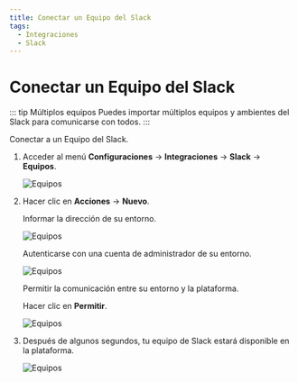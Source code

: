 ```yaml
---
title: Conectar un Equipo del Slack
tags:
  - Integraciones
  - Slack
---
```

# Conectar un Equipo del Slack

::: tip Múltiplos equipos
Puedes importar múltiplos equipos y ambientes del Slack para comunicarse con todos.
:::

Conectar a un Equipo del Slack.

1. Acceder al menú **Configuraciones** -> **Integraciones** -> **Slack** -> **Equipos**.

   ![Equipos](https://cdn.phishx.io/phishx-docs/images/phishx_integrations_slack_import_01.webp)

2. Hacer clic en **Acciones** -> **Nuevo**.

   Informar la dirección de su entorno.

   ![Equipos](https://cdn.phishx.io/phishx-docs/images/phishx_integrations_slack_import_03.webp)

   Autenticarse con una cuenta de administrador de su entorno.

   ![Equipos](https://cdn.phishx.io/phishx-docs/images/phishx_integrations_slack_import_04.webp)

   Permitir la comunicación entre su entorno y la plataforma.

   Hacer clic en **Permitir**.

   ![Equipos](https://cdn.phishx.io/phishx-docs/images/phishx_integrations_slack_import_05.webp)

3. Después de algunos segundos, tu equipo de Slack estará disponible en la plataforma.

   ![Equipos](https://cdn.phishx.io/phishx-docs/images/phishx_integrations_slack_import_06.webp)
